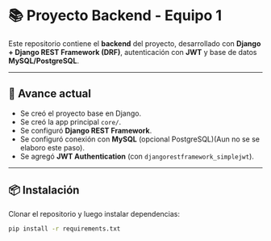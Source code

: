 # 📚 Proyecto Backend - Equipo 1

Este repositorio contiene el **backend** del proyecto, desarrollado con **Django + Django REST Framework (DRF)**, autenticación con **JWT** y base de datos **MySQL/PostgreSQL**.

---

## 🚀 Avance actual
- Se creó el proyecto base en Django.
- Se creó la app principal `core/`.
- Se configuró **Django REST Framework**.
- Se configuró conexión con **MySQL** (opcional PostgreSQL)(Aun no se se elaboro este paso).
- Se agregó **JWT Authentication** (con `djangorestframework_simplejwt`).

---

## 📦 Instalación
Clonar el repositorio y luego instalar dependencias:
```bash
pip install -r requirements.txt
